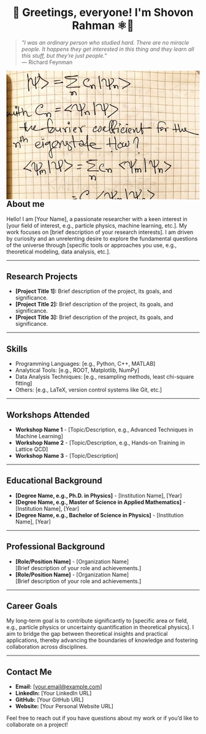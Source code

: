 <h1 align="center">
👋 Greetings, everyone! I'm Shovon Rahman ⚛️🌌
</h1>

> *"I was an ordinary person who studied hard. There are no miracle people. It happens they get interested in this thing and they learn all this stuff, but they’re just people."*  
> — Richard Feynman

<p>
  <img align="right" src="assets/images/header.jpeg" alt="shovon-rah" />
</p>


## **About me**
Hello! I am [Your Name], a passionate researcher with a keen interest in [your field of interest, e.g., particle physics, machine learning, etc.]. My work focuses on [brief description of your research interests]. I am driven by curiosity and an unrelenting desire to explore the fundamental questions of the universe through [specific tools or approaches you use, e.g., theoretical modeling, data analysis, etc.].

---

## **Research Projects**
- **[Project Title 1]:** Brief description of the project, its goals, and significance.
- **[Project Title 2]:** Brief description of the project, its goals, and significance.
- **[Project Title 3]:** Brief description of the project, its goals, and significance.

---

## **Skills**
- Programming Languages: [e.g., Python, C++, MATLAB]
- Analytical Tools: [e.g., ROOT, Matplotlib, NumPy]
- Data Analysis Techniques: [e.g., resampling methods, least chi-square fitting]
- Others: [e.g., LaTeX, version control systems like Git, etc.]

---

## **Workshops Attended**
- **Workshop Name 1** - [Topic/Description, e.g., Advanced Techniques in Machine Learning]
- **Workshop Name 2** - [Topic/Description, e.g., Hands-on Training in Lattice QCD]
- **Workshop Name 3** - [Topic/Description]

---

## **Educational Background**
- **[Degree Name, e.g., Ph.D. in Physics]** - [Institution Name], [Year]
- **[Degree Name, e.g., Master of Science in Applied Mathematics]** - [Institution Name], [Year]
- **[Degree Name, e.g., Bachelor of Science in Physics]** - [Institution Name], [Year]

---

## **Professional Background**
- **[Role/Position Name]** - [Organization Name]  
  [Brief description of your role and achievements.]
- **[Role/Position Name]** - [Organization Name]  
  [Brief description of your role and achievements.]

---

## **Career Goals**
My long-term goal is to contribute significantly to [specific area or field, e.g., particle physics or uncertainty quantification in theoretical physics]. I aim to bridge the gap between theoretical insights and practical applications, thereby advancing the boundaries of knowledge and fostering collaboration across disciplines.

---

## **Contact Me**
- **Email:** [your.email@example.com]
- **LinkedIn:** [Your LinkedIn URL]
- **GitHub:** [Your GitHub URL]
- **Website:** [Your Personal Website URL]

Feel free to reach out if you have questions about my work or if you’d like to collaborate on a project!
